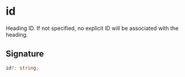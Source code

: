 
# id

Heading ID. If not specified, no explicit ID will be associated with the heading.

## Signature

```typescript
id?: string;
```

